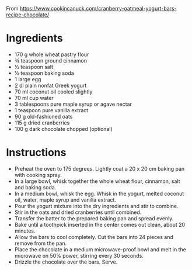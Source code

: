 From https://www.cookincanuck.com/cranberry-oatmeal-yogurt-bars-recipe-chocolate/

Ingredients
===========

- 170 g whole wheat pastry flour
- ¾ teaspoon ground cinnamon
- ½ teaspoon salt
- ½ teaspoon baking soda
- 1 large egg
- 2 dl plain nonfat Greek yogurt
- 70 ml coconut oil cooled slightly
- 70 ml cup water
- 3 tablespoons pure maple syrup or agave nectar
- 1 teaspoon pure vanilla extract
- 90 g old-fashioned oats
- 115 g dried cranberries
- 100 g dark chocolate chopped (optional)

Instructions
============

- Preheat the oven to 175 degrees. Lightly coat a 20 x 20 cm baking pan with cooking spray.
- In a large bowl, whisk together the whole wheat flour, cinnamon, salt and baking soda.
- In a medium bowl, whisk the egg. Whisk in the yogurt, melted coconut oil, water, maple syrup and vanilla extract.
- Pour the yogurt mixture into the dry ingredients and stir to combine.
- Stir in the oats and dried cranberries until combined.
- Transfer the batter to the prepared baking pan and spread evenly.
- Bake until a toothpick inserted in the center comes out clean, about 20 minutes.
- Allow the bars to cool completely. Cut the bars into 24 pieces and remove from the pan.
- Place the chocolate in a medium microwave-proof bowl and melt in the microwave on 50% power, stirring every 30 seconds.
- Drizzle the chocolate over the bars. Serve.
